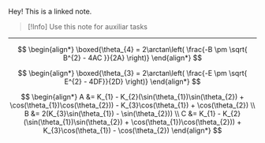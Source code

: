 Hey! This is a linked note.

>[!Info]
>Use this note for auxiliar tasks

---


$$
\begin{align*}
	\boxed{\theta_{4} = 2\arctan\left( \frac{-B \pm \sqrt{ B^{2} - 4AC }}{2A} \right)}
\end{align*}
$$

$$
\begin{align*}
	\boxed{\theta_{3} = 2\arctan\left( \frac{-E \pm \sqrt{ E^{2} - 4DF}}{2D} \right)}
\end{align*}
$$

$$
\begin{align*}
	A &= K_{1} - K_{2}(\sin(\theta_{1})\sin(\theta_{2}) + \cos(\theta_{1})\cos(\theta_{2})) - K_{3}\cos(\theta_{1}) + \cos(\theta_{2}) \\
	B &= 2(K_{3}\sin(\theta_{1}) - \sin(\theta_{2})) \\
	C &= K_{1} - K_{2}(\sin(\theta_{1})\sin(\theta_{2}) + \cos(\theta_{1})\cos(\theta_{2})) + K_{3}\cos(\theta_{1}) - \cos(\theta_{2})
\end{align*}
$$
